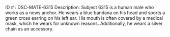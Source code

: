 ID # : DSC-MATE-6315
Description: Subject 6315 is a human male who works as a news anchor. He wears a blue bandana on his head and sports a green cross earring on his left ear. His mouth is often covered by a medical mask, which he wears for unknown reasons. Additionally, he wears a silver chain as an accessory.
